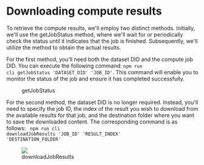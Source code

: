 # Downloading compute results

To retrieve the compute results, we'll employ two distinct methods. Initially, we'll use the getJobStatus method, where we'll wait for or periodically check the status until it indicates that the job is finished. Subsequently, we'll utilize the method to obtain the actual results.

For the first method, you'll need both the dataset DID and the compute job DID. You can execute the following command: <code>npm run cli getJobStatus 'DATASET_DID' 'JOB_ID'</code>. This command will enable you to monitor the status of the job and ensure it has completed successfully.

<figure><img src="https://files.gitbook.com/v0/b/gitbook-x-prod.appspot.com/o/spaces%2FzQlpIJEeu8x5yl0OLuXn%2Fuploads%2FGURaTt0siyBHMDLwD1s5%2FScreenshot%202023-09-28%20at%2001.59.14.png?alt=media&token=528bd4e0-4a48-43f1-924d-c32976a7663b" alt=""><figcaption>getJobStatus</figcaption></figure>

For the second method, the dataset DID is no longer required. Instead, you'll need to specify the job ID, the index of the result you wish to download from the available results for that job, and the destination folder where you want to save the downloaded content. The corresponding command is as follows: <code> npm run cli downloadJobResults 'JOB_ID' 'RESULT_INDEX' 'DESTINATION_FOLDER'</code>

<figure><img src="https://files.gitbook.com/v0/b/gitbook-x-prod.appspot.com/o/spaces%2FzQlpIJEeu8x5yl0OLuXn%2Fuploads%2FjvvCAOQVQvAv2ygNtPby%2FScreenshot%202023-09-28%20at%2002.01.42.png?alt=media&token=da8868d7-6fdb-4dce-ac9a-6b395a0960e5 alt=""><figcaption>downloadJobResults</figcaption></figure>
